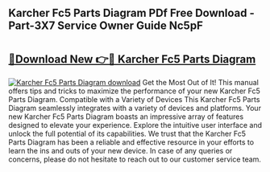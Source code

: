 ## Karcher Fc5 Parts Diagram PDf Free Download - Part-3X7 Service Owner Guide Nc5pF

# <h2><a href="http://dfrc9z5.blite.top/?on=Karcher+Fc5+Parts+Diagram">🔗Download New 👉🔴 Karcher Fc5 Parts Diagram</a></h2>

[![Karcher Fc5 Parts Diagram download](https://i.imgur.com/lujVjoI.png)](http://dfrc9z5.blite.top/?on=Karcher+Fc5+Parts+Diagram)
Get the Most Out of It! This manual offers tips and tricks to maximize the performance of your new Karcher Fc5 Parts Diagram. Compatible with a Variety of Devices This Karcher Fc5 Parts Diagram seamlessly integrates with a variety of devices and platforms. Your new Karcher Fc5 Parts Diagram boasts an impressive array of features designed to elevate your experience. Explore the intuitive user interface and unlock the full potential of its capabilities. We trust that the Karcher Fc5 Parts Diagram has been a reliable and effective resource in your efforts to learn the ins and outs of your new device. In case of any queries or concerns, please do not hesitate to reach out to our customer service team.
